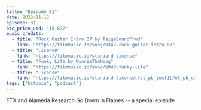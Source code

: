 ```yaml
---
title: "Episode 81"
date: 2022-11-12
episode: 81
btc_price_usd: "15,877"
music_credits:
  - title: "Rock Guitar Intro 07 by TaigaSoundProd"
    link: "https://filmmusic.io/song/8342-rock-guitar-intro-07"
  - title: "License"
    link: "https://filmmusic.io/standard-license"
  - title: "Funky Life by WinnieTheMoog"
    link: "https://filmmusic.io/song/6040-funky-life"
  - title: "License"
    link: "https://filmmusic.io/standard-license[/et_pb_text][/et_pb_column][/et_pb_row][et_pb_row"
tags: ["bitcoin", "podcast"]
---
```


FTX and Alameda Research Go Down in Flames -- a special episode